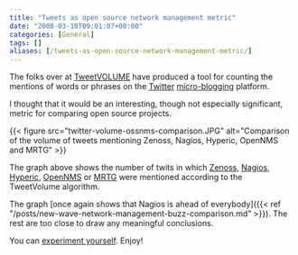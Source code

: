 ```yaml
---
title: "Tweets as open source network management metric"
date: "2008-03-10T09:01:07+00:00"
categories: [General]
tags: []
aliases: [/tweets-as-open-source-network-management-metric/]
---
```


The folks over at [TweetVOLUME](http://www.tweetvolume.com/) have produced a tool for counting the mentions of words or phrases on the [Twitter](http://twitter.com/) [micro-blogging](https://en.wikipedia.org/wiki/Micro-blogging) platform.

I thought that it would be an interesting, though not especially significant, metric for comparing open source projects.

{{< figure src="twitter-volume-ossnms-comparison.JPG" alt="Comparison of the volume of tweets mentioning Zenoss, Nagios, Hyperic, OpenNMS and MRTG" >}}

The graph above shows the number of twits in which [Zenoss](http://www.zenoss.org/), [Nagios](http://www.nagios.org/), [Hyperic](http://www.hyperic.org/), [OpenNMS](https://www.opennms.org/) or [MRTG](http://oss.oetiker.ch/mrtg/) were mentioned according to the TweetVolume algorithm.

The graph [once again shows that Nagios is ahead of everybody]({{< ref "/posts/new-wave-network-management-buzz-comparison.md" >}}). The rest are too close to draw any meaningful conclusions.

You can [experiment yourself](http://www.tweetvolume.com/index.php?search_phrases=zenoss,nagios,hyperic,opennms,mrtg). Enjoy!
